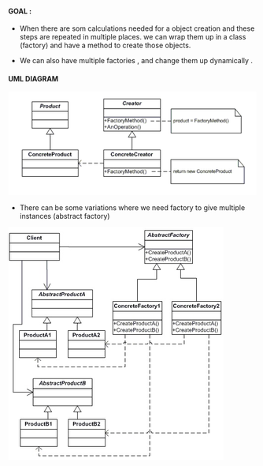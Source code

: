 #### GOAL :
 - When there are som calculations needed for a object creation and these steps are repeated in multiple places. we can wrap them up in a class (factory) and have a method to create those objects.

 - We can also have multiple factories , and change them up dynamically .

 #### UML DIAGRAM

 ![factory-pattern](assets/f.png)


- There can be some variations where we need factory to give multiple instances (abstract factory)

![abs-factory-pattern](assets/absf.png)